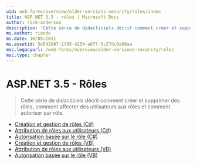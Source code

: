 ```yaml
---
uid: web-forms/overview/older-versions-security/roles/index
title: ASP.NET 3.5 - rôles | Microsoft Docs
author: rick-anderson
description: 'Cette série de didacticiels décrit comment créer et supprimer des rôles, comment affecter des utilisateurs aux rôles et comment autoriser par rôle.'
ms.author: riande
ms.date: 10/05/2011
ms.assetid: 5e542987-2f95-4254-a87f-5c27dc0a66aa
msc.legacyurl: /web-forms/overview/older-versions-security/roles
msc.type: chapter
---
```

<a name="aspnet-35---roles"></a>ASP.NET 3.5 - Rôles
====================
> Cette série de didacticiels décrit comment créer et supprimer des rôles, comment affecter des utilisateurs aux rôles et comment autoriser par rôle.


- [Création et gestion de rôles (C#)](creating-and-managing-roles-cs.md)
- [Attribution de rôles aux utilisateurs (C#)](assigning-roles-to-users-cs.md)
- [Autorisation basée sur le rôle (C#)](role-based-authorization-cs.md)
- [Création et gestion de rôles (VB)](creating-and-managing-roles-vb.md)
- [Attribution de rôles aux utilisateurs (VB)](assigning-roles-to-users-vb.md)
- [Autorisation basée sur le rôle (VB)](role-based-authorization-vb.md)
